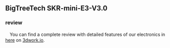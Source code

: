 ## BigTreeTech SKR-mini-E3-V3.0

### review
　You can find a complete review with detailed features of our electronics in [here](https://3dwork.io/en/skr-mini-e3-v3) on [3dwork.io](https://3dwork.io/).
